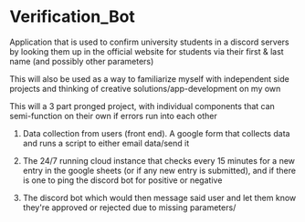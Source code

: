 # Verification_Bot

Application that is used to confirm university students in a discord servers by looking them up in the official website for students via their first & last name (and possibly other parameters)

This will also be used as a way to familiarize myself with independent side projects and thinking of creative solutions/app-development on my own

This will a 3 part pronged project, with individual components that can semi-function on their own if errors run into each other


1. Data collection from users (front end). A google form that collects data and runs a script to either email data/send it

2. The 24/7 running cloud instance that checks every 15 minutes for a new entry in the google sheets (or if any new entry is submitted), and if there is one to ping the discord bot for positive or negative 

3. The discord bot which would then message said user and let them know they're approved or rejected due to missing parameters/
